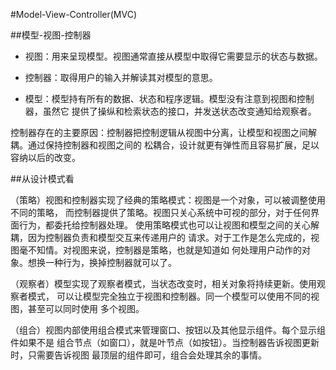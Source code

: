 #Model-View-Controller(MVC)

##模型-视图-控制器

* 视图：用来呈现模型。视图通常直接从模型中取得它需要显示的状态与数据。

* 控制器：取得用户的输入并解读其对模型的意思。

* 模型：模型持有所有的数据、状态和程序逻辑。模型没有注意到视图和控制器，虽然它
提供了操纵和检索状态的接口，并发送状态改变通知给观察者。

控制器存在的主要原因：控制器把控制逻辑从视图中分离，让模型和视图之间解耦。通过保持控制器和视图之间的
松耦合，设计就更有弹性而且容易扩展，足以容纳以后的改变。

##从设计模式看

（策略）视图和控制器实现了经典的策略模式：视图是一个对象，可以被调整使用不同的策略，
而控制器提供了策略。视图只关心系统中可视的部分，对于任何界面行为，都委托给控制器处理。
使用策略模式也可以让视图和模型之间的关心解耦，因为控制器负责和模型交互来传递用户的
请求。对于工作是怎么完成的，视图毫不知情。对视图来说，控制器是策略，也就是知道如
何处理用户动作的对象。想换一种行为，换掉控制器就可以了。

（观察者）模型实现了观察者模式，当状态改变时，相关对象将持续更新。使用观察者模式，
可以让模型完全独立于视图和控制器。同一个模型可以使用不同的视图，甚至可以同时使用
多个视图。

（组合）视图内部使用组合模式来管理窗口、按钮以及其他显示组件。每个显示组件如果不是
组合节点（如窗口），就是叶节点（如按钮）。当控制器告诉视图更新时，只需要告诉视图
最顶层的组件即可，组合会处理其余的事情。

